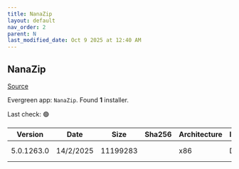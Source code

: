 ```yaml
---
title: NanaZip
layout: default
nav_order: 2
parent: N
last_modified_date: Oct 9 2025 at 12:40 AM
---
```


## NanaZip

[Source](https://github.com/M2Team/NanaZip)

Evergreen app: `NanaZip`. Found **1** installer.

Last check: 🟢

| Version    | Date      | Size     | Sha256 | Architecture | InstallerType | Type       | URI                                                                                                                                                                                          |
| ---------- | --------- | -------- | ------ | ------------ | ------------- | ---------- | -------------------------------------------------------------------------------------------------------------------------------------------------------------------------------------------- |
| 5.0.1263.0 | 14/2/2025 | 11199283 |        | x86          | Default       | msixbundle | [https://github.com/M2Team/NanaZip/releases/download/5.0.1263.0/NanaZip_5.0.1263.0.msixbundle](https://github.com/M2Team/NanaZip/releases/download/5.0.1263.0/NanaZip_5.0.1263.0.msixbundle) |
